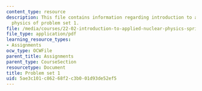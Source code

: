 ```yaml
---
content_type: resource
description: This file contains information regarding introduction to applied nuclear
  physics of problem set 1.
file: /media/courses/22-02-introduction-to-applied-nuclear-physics-spring-2012/5ae3c101c86268f2c3b001d93de52ef5_MIT22_02S12_pset1.pdf
file_type: application/pdf
learning_resource_types:
- Assignments
ocw_type: OCWFile
parent_title: Assignments
parent_type: CourseSection
resourcetype: Document
title: Problem set 1
uid: 5ae3c101-c862-68f2-c3b0-01d93de52ef5
---
```


